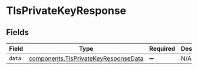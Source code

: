 # TlsPrivateKeyResponse


## Fields

| Field                                                                                               | Type                                                                                                | Required                                                                                            | Description                                                                                         |
| --------------------------------------------------------------------------------------------------- | --------------------------------------------------------------------------------------------------- | --------------------------------------------------------------------------------------------------- | --------------------------------------------------------------------------------------------------- |
| `data`                                                                                              | [components.TlsPrivateKeyResponseData](../../../sdk/models/components/tlsprivatekeyresponsedata.md) | :heavy_minus_sign:                                                                                  | N/A                                                                                                 |